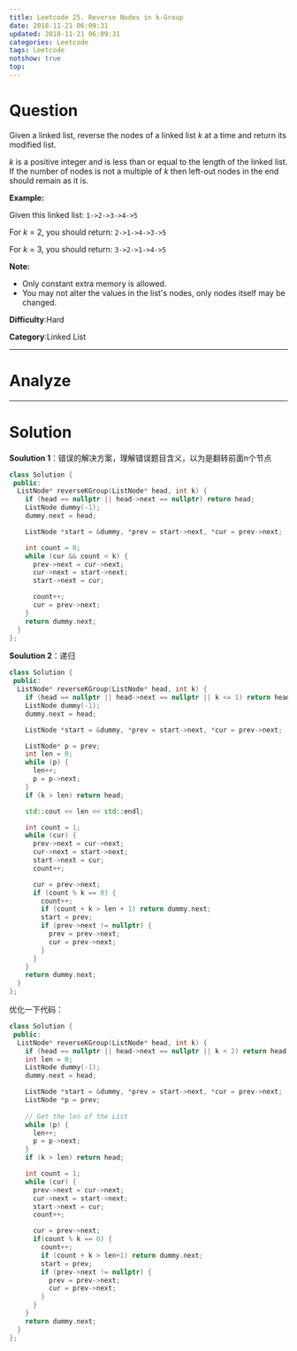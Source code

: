```yaml
---
title: Leetcode 25. Reverse Nodes in k-Group
date: 2018-11-21 06:09:31
updated: 2018-11-21 06:09:31
categories: Leetcode
tags: Leetcode
notshow: true
top:
---
```


# Question

Given a linked list, reverse the nodes of a linked list  _k_  at a time and return its modified list.

_k_  is a positive integer and is less than or equal to the length of the linked list. If the number of nodes is not a multiple of  _k_  then left-out nodes in the end should remain as it is.

**Example:**

Given this linked list:  `1->2->3->4->5`

For  _k_  = 2, you should return:  `2->1->4->3->5`

For  _k_  = 3, you should return:  `3->2->1->4->5`

**Note:**

- Only constant extra memory is allowed.
- You may not alter the values in the list's nodes, only nodes itself may be changed.

**Difficulty**:Hard

**Category**:Linked List

<!-- more -->

------------

# Analyze

------------

# Solution

**Soulution 1**：错误的解决方案，理解错误题目含义，以为是翻转前面n个节点

```cpp
class Solution {
 public:
  ListNode* reverseKGroup(ListNode* head, int k) {
    if (head == nullptr || head->next == nullptr) return head;
    ListNode dummy(-1);
    dummy.next = head;

    ListNode *start = &dummy, *prev = start->next, *cur = prev->next;

    int count = 0;
    while (cur && count < k) {
      prev->next = cur->next;
      cur->next = start->next;
      start->next = cur;

      count++;
      cur = prev->next;
    }
    return dummy.next;
  }
};
```

**Soulution 2**：递归

```cpp
class Solution {
 public:
  ListNode* reverseKGroup(ListNode* head, int k) {
    if (head == nullptr || head->next == nullptr || k <= 1) return head;
    ListNode dummy(-1);
    dummy.next = head;

    ListNode *start = &dummy, *prev = start->next, *cur = prev->next;

    ListNode* p = prev;
    int len = 0;
    while (p) {
      len++;
      p = p->next;
    }
    if (k > len) return head;

    std::cout << len << std::endl;

    int count = 1;
    while (cur) {
      prev->next = cur->next;
      cur->next = start->next;
      start->next = cur;
      count++;

      cur = prev->next;
      if (count % k == 0) {
        count++;
        if (count + k > len + 1) return dummy.next;
        start = prev;
        if (prev->next != nullptr) {
          prev = prev->next;
          cur = prev->next;
        }
      }
    }
    return dummy.next;
  }
};
```

优化一下代码：

```cpp
class Solution {
 public:
  ListNode* reverseKGroup(ListNode* head, int k) {
    if (head == nullptr || head->next == nullptr || k < 2) return head;
    int len = 0;
    ListNode dummy(-1);
    dummy.next = head;

    ListNode *start = &dummy, *prev = start->next, *cur = prev->next;
    ListNode *p = prev;
    
    // Get the len of the List
    while (p) {
      len++;
      p = p->next;
    }
    if (k > len) return head;

    int count = 1;
    while (cur) {
      prev->next = cur->next;
      cur->next = start->next;
      start->next = cur;
      count++;

      cur = prev->next;
      if(count % k == 0) {
        count++;
        if (count + k > len+1) return dummy.next;
        start = prev;
        if (prev->next != nullptr) {
          prev = prev->next;
          cur = prev->next;
        }
      }
    }
    return dummy.next;
  }
};
```
